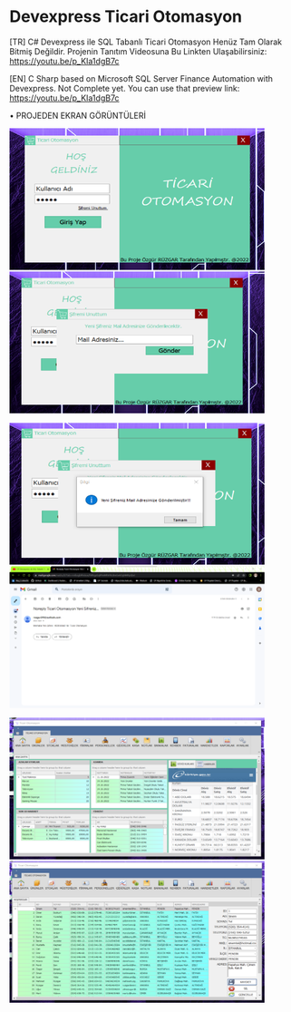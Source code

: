 # Devexpress Ticari Otomasyon
[TR] C# Devexpress ile SQL Tabanlı Ticari Otomasyon Henüz Tam Olarak Bitmiş Değildir. Projenin Tanıtım Videosuna Bu Linkten Ulaşabilirsiniz: https://youtu.be/p_KIa1dgB7c

[EN] C Sharp based on Microsoft SQL Server Finance Automation with Devexpress. Not Complete yet. You can use that preview link: https://youtu.be/p_KIa1dgB7c

• PROJEDEN EKRAN GÖRÜNTÜLERİ

<img src="T.O. p1.png" width="450" height="250"/> <img src="T.O. p2.png" width="450" height="250"/> <br>   

<img src="T.O p3.png" width="450" height="250"/> <img src="T.O. p4.png" width="450" height="250"/> <br>  

<img src="T.O. p5.png" width="450" height="250"/> <img src="T.O. p6.png" width="450" height="250"/> <br>  

